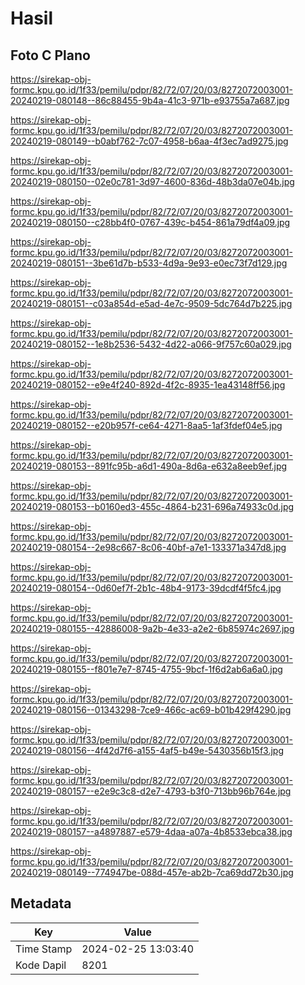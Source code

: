 # Hasil

## Foto C Plano

https://sirekap-obj-formc.kpu.go.id/1f33/pemilu/pdpr/82/72/07/20/03/8272072003001-20240219-080148--86c88455-9b4a-41c3-971b-e93755a7a687.jpg

https://sirekap-obj-formc.kpu.go.id/1f33/pemilu/pdpr/82/72/07/20/03/8272072003001-20240219-080149--b0abf762-7c07-4958-b6aa-4f3ec7ad9275.jpg

https://sirekap-obj-formc.kpu.go.id/1f33/pemilu/pdpr/82/72/07/20/03/8272072003001-20240219-080150--02e0c781-3d97-4600-836d-48b3da07e04b.jpg

https://sirekap-obj-formc.kpu.go.id/1f33/pemilu/pdpr/82/72/07/20/03/8272072003001-20240219-080150--c28bb4f0-0767-439c-b454-861a79df4a09.jpg

https://sirekap-obj-formc.kpu.go.id/1f33/pemilu/pdpr/82/72/07/20/03/8272072003001-20240219-080151--3be61d7b-b533-4d9a-9e93-e0ec73f7d129.jpg

https://sirekap-obj-formc.kpu.go.id/1f33/pemilu/pdpr/82/72/07/20/03/8272072003001-20240219-080151--c03a854d-e5ad-4e7c-9509-5dc764d7b225.jpg

https://sirekap-obj-formc.kpu.go.id/1f33/pemilu/pdpr/82/72/07/20/03/8272072003001-20240219-080152--1e8b2536-5432-4d22-a066-9f757c60a029.jpg

https://sirekap-obj-formc.kpu.go.id/1f33/pemilu/pdpr/82/72/07/20/03/8272072003001-20240219-080152--e9e4f240-892d-4f2c-8935-1ea43148ff56.jpg

https://sirekap-obj-formc.kpu.go.id/1f33/pemilu/pdpr/82/72/07/20/03/8272072003001-20240219-080152--e20b957f-ce64-4271-8aa5-1af3fdef04e5.jpg

https://sirekap-obj-formc.kpu.go.id/1f33/pemilu/pdpr/82/72/07/20/03/8272072003001-20240219-080153--891fc95b-a6d1-490a-8d6a-e632a8eeb9ef.jpg

https://sirekap-obj-formc.kpu.go.id/1f33/pemilu/pdpr/82/72/07/20/03/8272072003001-20240219-080153--b0160ed3-455c-4864-b231-696a74933c0d.jpg

https://sirekap-obj-formc.kpu.go.id/1f33/pemilu/pdpr/82/72/07/20/03/8272072003001-20240219-080154--2e98c667-8c06-40bf-a7e1-133371a347d8.jpg

https://sirekap-obj-formc.kpu.go.id/1f33/pemilu/pdpr/82/72/07/20/03/8272072003001-20240219-080154--0d60ef7f-2b1c-48b4-9173-39dcdf4f5fc4.jpg

https://sirekap-obj-formc.kpu.go.id/1f33/pemilu/pdpr/82/72/07/20/03/8272072003001-20240219-080155--42886008-9a2b-4e33-a2e2-6b85974c2697.jpg

https://sirekap-obj-formc.kpu.go.id/1f33/pemilu/pdpr/82/72/07/20/03/8272072003001-20240219-080155--f801e7e7-8745-4755-9bcf-1f6d2ab6a6a0.jpg

https://sirekap-obj-formc.kpu.go.id/1f33/pemilu/pdpr/82/72/07/20/03/8272072003001-20240219-080156--01343298-7ce9-466c-ac69-b01b429f4290.jpg

https://sirekap-obj-formc.kpu.go.id/1f33/pemilu/pdpr/82/72/07/20/03/8272072003001-20240219-080156--4f42d7f6-a155-4af5-b49e-5430356b15f3.jpg

https://sirekap-obj-formc.kpu.go.id/1f33/pemilu/pdpr/82/72/07/20/03/8272072003001-20240219-080157--e2e9c3c8-d2e7-4793-b3f0-713bb96b764e.jpg

https://sirekap-obj-formc.kpu.go.id/1f33/pemilu/pdpr/82/72/07/20/03/8272072003001-20240219-080157--a4897887-e579-4daa-a07a-4b8533ebca38.jpg

https://sirekap-obj-formc.kpu.go.id/1f33/pemilu/pdpr/82/72/07/20/03/8272072003001-20240219-080149--774947be-088d-457e-ab2b-7ca69dd72b30.jpg


## Metadata

| Key        | Value               |
| ---------- | ------------------- |
| Time Stamp | 2024-02-25 13:03:40 |
| Kode Dapil | 8201                |



